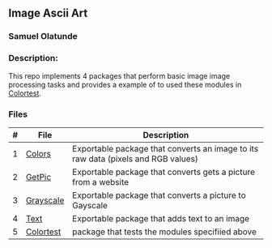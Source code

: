 ##  Image Ascii Art 
### Samuel Olatunde 
### Description:

This repo implements 4 packages that perform basic image image processing tasks and provides a example of to used these modules in [Colortest](https://github.com/SamOlatunde/img_mod/tree/main/Colortest).

### Files

|   #   | File             | Description                                        |
| :---: | ---------------- | -------------------------------------------------- |
|   1   | [Colors](https://github.com/SamOlatunde/img_mod/tree/main/Colors)        |  Exportable package that converts an image to its raw data (pixels and RGB values)     |
|   2   | [GetPic](https://github.com/SamOlatunde/img_mod/tree/main/GetPic)  | Exportable package that converts gets a picture from a website        |
|   3   | [Grayscale](https://github.com/SamOlatunde/img_mod/tree/main/Grayscale) | Exportable package that converts a picture to Gayscale |
|   4   | [Text](https://github.com/SamOlatunde/img_mod/tree/main/Text) | Exportable package that adds text to an image  |
|   5   | [Colortest](https://github.com/SamOlatunde/img_mod/tree/main/Colortest) | package that tests the modules specifiied above|


 


